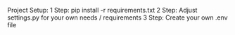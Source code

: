 Project Setup:
1 Step:
pip install -r requirements.txt
2 Step:
Adjust settings.py for your own needs / requirements
3 Step:
Create your own .env file
